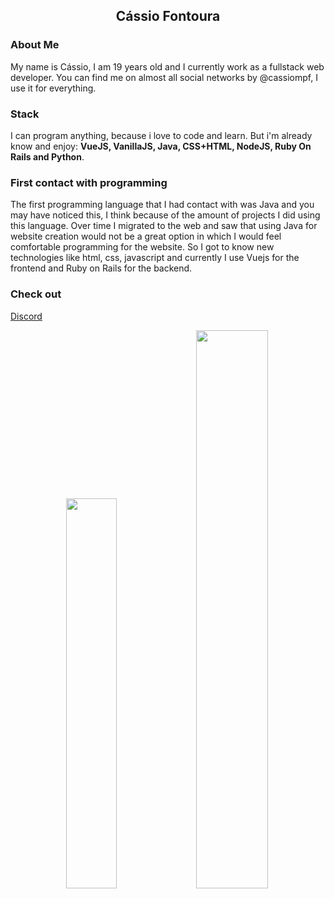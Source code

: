 <h2 align="center">
	Cássio Fontoura
</h2>

### About Me
My name is Cássio, I am 19 years old and I currently work as a fullstack web developer. You can find me on almost all social networks by @cassiompf, I use it for everything.

### Stack
I can program anything, because i love to code and learn. But i'm already know and enjoy: **VueJS, VanillaJS, Java, CSS+HTML, NodeJS, Ruby On Rails and Python**.

### First contact with programming
The first programming language that I had contact with was Java and you may have noticed this, I think because of the amount of projects I did using this language. Over time I migrated to the web and saw that using Java for website creation would not be a great option in which I would feel comfortable programming for the website. So I got to know new technologies like html, css, javascript and currently I use Vuejs for the frontend and Ruby on Rails for the backend.

### Check out
[Discord](https://i.imgur.com/MINnadr.png)
<p align="center">
  <img src="https://github-readme-stats.vercel.app/api/top-langs/?username=cassiompf&layout=compact&theme=graywhite" width="40%" />
  <img src="https://github-readme-stats.vercel.app/api?username=cassiompf&theme=graywhite&show_icons=true" width="47.85%" /> 
</p>
